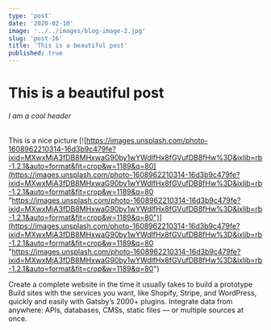 ```yaml
---
type: 'post'
date: '2020-02-10'
image: '../../images/blog-image-2.jpg'
slug: 'post-16'
title: 'This is a beautiful post'
published: true
---
```



# This is a beautiful post

###### I am a cool header

This is a nice picture [![https://images.unsplash.com/photo-1608962210314-16d3b9c479fe?ixid=MXwxMjA3fDB8MHxwaG90by1wYWdlfHx8fGVufDB8fHw%3D&ixlib=rb-1.2.1&auto=format&fit=crop&w=1189&q=80](https://images.unsplash.com/photo-1608962210314-16d3b9c479fe?ixid=MXwxMjA3fDB8MHxwaG90by1wYWdlfHx8fGVufDB8fHw%3D&ixlib=rb-1.2.1&auto=format&fit=crop&w=1189&q=80 "https://images.unsplash.com/photo-1608962210314-16d3b9c479fe?ixid=MXwxMjA3fDB8MHxwaG90by1wYWdlfHx8fGVufDB8fHw%3D&ixlib=rb-1.2.1&auto=format&fit=crop&w=1189&q=80")](https://images.unsplash.com/photo-1608962210314-16d3b9c479fe?ixid=MXwxMjA3fDB8MHxwaG90by1wYWdlfHx8fGVufDB8fHw%3D&ixlib=rb-1.2.1&auto=format&fit=crop&w=1189&q=80 "https://images.unsplash.com/photo-1608962210314-16d3b9c479fe?ixid=MXwxMjA3fDB8MHxwaG90by1wYWdlfHx8fGVufDB8fHw%3D&ixlib=rb-1.2.1&auto=format&fit=crop&w=1189&q=80")

Create a complete website in the time it usually takes to build a prototype
Build sites with the services you want, like Shopify, Stripe, and WordPress, quickly and easily with Gatsby’s 2000+ plugins. Integrate data from anywhere: APIs, databases, CMSs, static files — or multiple sources at once.
